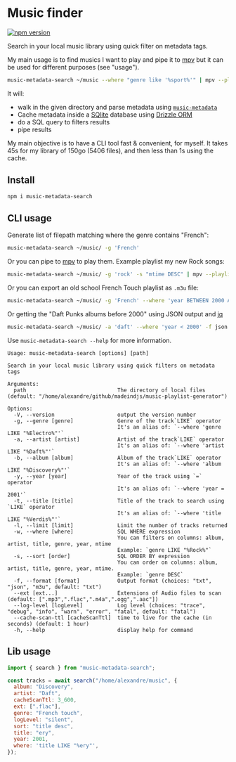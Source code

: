 # Music finder

[![npm version](https://badge.fury.io/js/music-metadata-search.svg)](https://badge.fury.io/js/music-metadata-search)

Search in your local music library using quick filter on metadata tags.

My main usage is to find musics I want to play and pipe it to [mpv](https://mpv.io/) but it can be used for different purposes (see "usage").

```sh
music-metadata-search ~/music --where "genre like '%sport%'" | mpv --playlist=-
```

It will:

- walk in the given directory and parse metadata using [`music-metadata`](https://github.com/borewit/music-metadata)
- Cache metadata inside a [SQlite](https://www.sqlite.org/) database using [Drizzle ORM](https://github.com/drizzle-team/drizzle-orm)
- do a SQL query to filters results
- pipe results

My main objective is to have a CLI tool fast & convenient, for myself. It takes 45s for my library of 150go (5406 files), and then less than 1s using the cache.

## Install

```sh
npm i music-metadata-search
```

## CLI usage

Generate list of filepath matching where the genre contains "French":

```sh
music-metadata-search ~/music/ -g 'French'
```

Or you can pipe to [mpv](https://mpv.io/) to play them. Example playlist my new Rock songs:

```sh
music-metadata-search ~/music/ -g 'rock' -s "mtime DESC" | mpv --playlist=-
```

Or you can export an old school French Touch playlist as `.m3u` file:

```sh
music-metadata-search ~/music/ -g 'French' --where 'year BETWEEN 2000 AND 2005' -f m3u > french-touch.m3u
```

Or getting the "Daft Punks albums before 2000" using JSON output and [jq](https://jqlang.github.io/jq/)

```sh
music-metadata-search ~/music/ -a 'daft' --where 'year < 2000' -f json | jq '[.[].album] | unique'
```

Use `music-metadata-search --help` for more information.

```
Usage: music-metadata-search [options] [path]

Search in your local music library using quick filters on metadata tags

Arguments:
  path                             The directory of local files (default: "/home/alexandre/github/madeindjs/music-playlist-generator")

Options:
  -V, --version                    output the version number
  -g, --genre [genre]              Genre of the track`LIKE` operator
                                   It's an alias of: `--where 'genre LIKE "%Electro%"'`
  -a, --artist [artist]            Artist of the track`LIKE` operator
                                   It's an alias of: `--where 'artist LIKE "%Daft%"'`
  -b, --album [album]              Album of the track`LIKE` operator
                                   It's an alias of: `--where 'album LIKE "%Discovery%"'`
  -y, --year [year]                Year of the track using `=` operator
                                   It's an alias of: `--where 'year = 2001'`
  -t, --title [title]              Title of the track to search using `LIKE` operator
                                   It's an alias of: `--where 'title LIKE "%Verdis%"'`
  -l, --limit [limit]              Limit the number of tracks returned
  -w, --where [where]              SQL WHERE expression
                                   You can filters on columns: album, artist, title, genre, year, mtime
                                   Example: `genre LIKE "%Rock%"`
  -s, --sort [order]               SQL ORDER BY expression
                                   You can order on columns: album, artist, title, genre, year, mtime.
                                   Example: `genre DESC`
  -f, --format [format]            Output format (choices: "txt", "json", "m3u", default: "txt")
  --ext [ext...]                   Extensions of Audio files to scan (default: [".mp3",".flac",".m4a",".ogg",".aac"])
  --log-level [logLevel]           Log level (choices: "trace", "debug", "info", "warn", "error", "fatal", default: "fatal")
  --cache-scan-ttl [cacheScanTtl]  time to live for the cache (in seconds) (default: 1 hour)
  -h, --help                       display help for command
```

## Lib usage

```js
import { search } from "music-metadata-search";

const tracks = await search("/home/alexandre/music", {
  album: "Discovery",
  artist: "Daft",
  cacheScanTtl: 3_600,
  ext: [".flac"],
  genre: "French touch",
  logLevel: "silent",
  sort: "title desc",
  title: "ery",
  year: 2001,
  where: 'title LIKE "%ery"',
});
```
